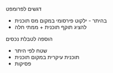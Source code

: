 דגשים לפרומפט
- בהיתר - ילקוט פירסומי במקום מס תוכנית
- להציג תוקף תוכנית + ממתי חלה


הוספה לטבלת נכסים
- שטח לפי היתר
- תוכנית עיקרית במקום תוכנית 
- פסיקות